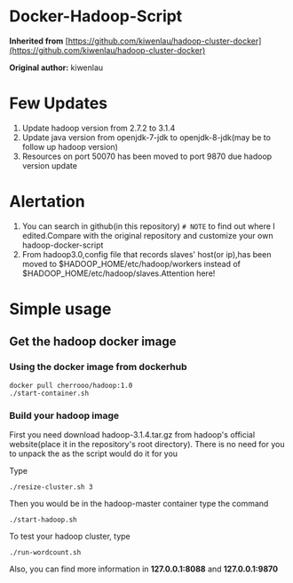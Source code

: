 # Docker-Hadoop-Script

**Inherited from** [https://github.com/kiwenlau/hadoop-cluster-docker](https://github.com/kiwenlau/hadoop-cluster-docker)

**Original author:** kiwenlau

# Few Updates

1. Update hadoop version from 2.7.2 to 3.1.4
2. Update java version from openjdk-7-jdk to openjdk-8-jdk(may be to follow up hadoop version)
3. Resources on port 50070 has been moved to port 9870 due hadoop version update
   
# Alertation

1. You can search in github(in this repository) `# NOTE` to find out where I edited.Compare with the original repository and customize your own hadoop-docker-script
2. From hadoop3.0,config file that records slaves' host(or ip),has been moved to $HADOOP_HOME/etc/hadoop/workers instead of $HADOOP_HOME/etc/hadoop/slaves.Attention here!
   
# Simple usage

## Get the hadoop docker image

### Using the docker image from dockerhub
```
docker pull cherrooo/hadoop:1.0
./start-container.sh
```

### Build your hadoop image
First you need download hadoop-3.1.4.tar.gz from hadoop's official website(place it in the repository's root directory). There is no need for you to unpack the as the script would do it for you

Type
```
./resize-cluster.sh 3
```

Then you would be in the hadoop-master container
type the command
```
./start-hadoop.sh
```

To test your hadoop cluster, type
```
./run-wordcount.sh
```

Also, you can find more information in **127.0.0.1:8088** and **127.0.0.1:9870**
